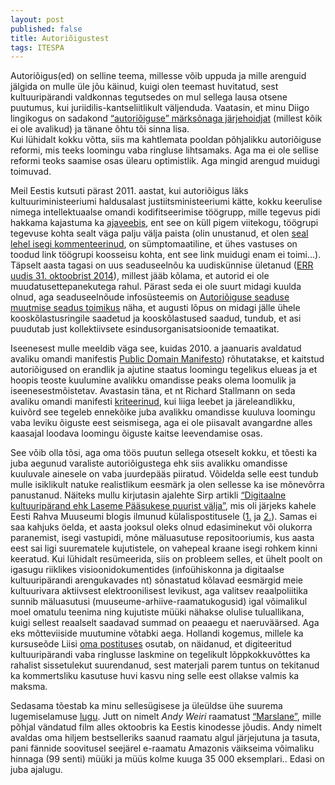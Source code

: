 ```yaml
---
layout: post
published: false
title: Autoriõigustest
tags: ITESPA
---
```


Autoriõigus(ed) on selline teema, millesse võib uppuda ja mille arenguid jälgida on mulle üle jõu käinud, kuigi olen teemast huvitatud, sest kultuuripärandi valdkonnas tegutsedes on mul sellega lausa otsene puutumus, kui juriidilis-kantseliitlikult väljenduda. Vaatasin, et minu Diigo lingikogus on sadakond [“autoriõiguse” märksõnaga järjehoidjat](https://www.diigo.com/search/user?adSScope=puikvah&what=autori%C3%B5igus) (millest kõik ei ole avalikud) ja tänane õhtu tõi sinna lisa.  
Kui lühidalt kokku võtta, siis ma kahtlemata pooldan põhjalikku autoriõiguse reformi, mis teeks loomingu vaba ringluse lihtsamaks. Aga ma ei ole sellise reformi teoks saamise osas ülearu optimistlik. Aga mingid arengud muidugi toimuvad.

Meil Eestis kutsuti pärast 2011. aastat, kui autoriõigus läks kultuuriministeeriumi haldusalast justiitsministeeriumi kätte, kokku keerulise nimega intellektuaalse omandi kodifitseerimise töögrupp, mille tegevus pidi hakkama kajastuma ka [ajaveebis](https://ajaveeb.just.ee/intellektuaalneomand/), ent see on küll pigem viitekogu, töögrupi tegevuse kohta sealt väga palju välja paista (olin unustanud, et olen [seal lehel isegi kommenteerinud](https://ajaveeb.just.ee/intellektuaalneomand/kodifitseerimiskomisjoni-ulesandeist/#comments), on sümptomaatiline, et ühes vastuses on toodud link töögrupi koosseisu kohta, ent see link muidugi enam ei toimi…). Täpselt aasta tagasi on uus seaduseelnõu ka uudiskünnise ületanud ([ERR uudis 31. oktoobrist 2014](http://kultuur.err.ee/v/varia/d553ed65-cac9-4075-9d85-80b393ced549)), millest jääb kõlama, et autorid ei ole muudatusettepanekutega rahul. Pärast seda ei ole suurt midagi kuulda olnud, aga seaduseelnõude infosüsteemis on [Autoriõiguse seaduse muutmise seadus toimikus](https://eelnoud.valitsus.ee/main/mount/docList/78dd28d5-935c-4020-947a-2a11e39acae1) näha, et augusti lõpus on midagi jälle ühele kooskõlastusringile saadetud ja kooskõlastused saadud, tundub, et asi puudutab just kollektiivsete esindusorganisatsioonide temaatikat.

Iseenesest mulle meeldib väga see, kuidas 2010. a jaanuaris avaldatud avaliku omandi manifestis [Public Domain Manifesto](http://publicdomainmanifesto.org/manifesto)) rõhutatakse, et kaitstud autoriõigused on erandlik ja ajutine staatus loomingu tegelikus elueas ja et hoopis teoste kuulumine avalikku omandisse peaks olema loomulik ja iseenesestmõistetav.
Avastasin täna, et nt Richard Stallmann on seda avaliku omandi manifesti [kriteerinud](https://www.fsf.org/blogs/rms/public-domain-manifesto), kui liiga leebet ja järeleandlikku, kuivõrd see tegeleb ennekõike juba avalikku omandisse kuuluva loomingu vaba leviku õiguste eest seismisega, aga ei ole piisavalt avangardne alles kaasajal loodava loomingu õiguste kaitse leevendamise osas.

See võib olla tõsi, aga oma töös puutun sellega otseselt kokku, et tõesti ka juba aegunud varaliste autoriõigustega ehk siis avalikku omandisse kuuluvale ainesele on vaba juurdepääs piiratud. Võidelda selle eest tundub mulle isiklikult natuke realistlikum eesmärk ja olen sellesse ka ise mõnevõrra panustanud. Näiteks mullu kirjutasin ajalehte Sirp artikli [“Digitaalne kultuuripärand ehk Laseme Pääsukese puurist välja”](http://www.sirp.ee/s1-artiklid/c9-sotsiaalia/2014-03-20-15-23-23/), mis oli järjeks kahele Eesti Rahva Muuseumi blogis ilmunud külalispostitusele ([1.](http://blog.erm.ee/?p=4148) ja [2.](http://blog.erm.ee/?p=4279)). Samas ei saa kahjuks öelda, et aasta jooksul oleks olnud edasiminekut või olukorra paranemist, isegi vastupidi, mõne mäluasutuse repositooriumis, kus aasta eest sai ligi suurematele kujutistele, on vahepeal kraane isegi rohkem kinni keeratud. Kui lühidalt resümeerida, siis on probleem selles, et ühelt poolt on igasugu riiklikes visioonidokumentides (infoühiskonna ja digitaalse kultuuripärandi arengukavades nt) sõnastatud kõlavad eesmärgid meie kultuurivara aktiivsest elektroonilisest levikust, aga valitsev reaalpoliitika sunnib mäluasutusi (muuseume-arhiive-raamatukogusid) igal võimalikul moel omatulu teenima ning kujutiste müüki nähakse olulise tuluallikana, kuigi sellest reaalselt saadavad summad on peaaegu et naeruväärsed. Aga eks mõtteviiside muutumine võtabki aega. Hollandi kogemus, millele ka kursuseõde Liisi [oma postituses](https://ltmre.wordpress.com/2015/11/02/intellektuaalomand-i/) osutab, on näidanud, et digiteeritud kultuuripärandi vaba ringlusse laskmine on tegelikult lõppkokkuvõttes ka rahalist sissetulekut suurendanud, sest materjali parem tuntus on tekitanud ka kommertsliku kasutuse huvi kasvu ning selle eest ollakse valmis ka maksma.

Sedasama tõestab ka minu sellesügisese ja üleüldse ühe suurema lugemiselamuse [lugu](http://www.wsj.com/news/articles/SB10001424052702304558804579375161461671196). Jutt on nimelt *Andy Weiri* raamatust [“Marslane”](http://www.ester.ee/record=b4487551*est), mille põhjal vändatud film alles oktoobris ka Eestis kinodesse jõudis. Andy nimelt avaldas oma hiljem bestselleriks saanud raamatu algul järjejutuna ja tasuta, pani fännide soovitusel seejärel e-raamatu Amazonis väikseima võimaliku hinnaga (99 senti) müüki ja müüs kolme kuuga 35 000 eksemplari.. Edasi on juba ajalugu. 
